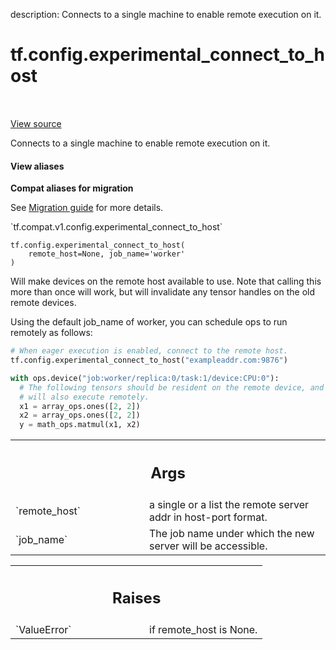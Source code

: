 description: Connects to a single machine to enable remote execution on it.

<div itemscope itemtype="http://developers.google.com/ReferenceObject">
<meta itemprop="name" content="tf.config.experimental_connect_to_host" />
<meta itemprop="path" content="Stable" />
</div>

# tf.config.experimental_connect_to_host

<!-- Insert buttons and diff -->

<table class="tfo-notebook-buttons tfo-api nocontent" align="left">

</table>

<a target="_blank" class="external" href="/code/stable/tensorflow/python/eager/remote.py">View source</a>



Connects to a single machine to enable remote execution on it.

<section class="expandable">
  <h4 class="showalways">View aliases</h4>
  <p>
<b>Compat aliases for migration</b>
<p>See
<a href="https://www.tensorflow.org/guide/migrate">Migration guide</a> for
more details.</p>
<p>`tf.compat.v1.config.experimental_connect_to_host`</p>
</p>
</section>

<pre class="devsite-click-to-copy prettyprint lang-py tfo-signature-link">
<code>tf.config.experimental_connect_to_host(
    remote_host=None, job_name=&#x27;worker&#x27;
)
</code></pre>



<!-- Placeholder for "Used in" -->

Will make devices on the remote host available to use. Note that calling this
more than once will work, but will invalidate any tensor handles on the old
remote devices.

Using the default job_name of worker, you can schedule ops to run remotely as
follows:
```python
# When eager execution is enabled, connect to the remote host.
tf.config.experimental_connect_to_host("exampleaddr.com:9876")

with ops.device("job:worker/replica:0/task:1/device:CPU:0"):
  # The following tensors should be resident on the remote device, and the op
  # will also execute remotely.
  x1 = array_ops.ones([2, 2])
  x2 = array_ops.ones([2, 2])
  y = math_ops.matmul(x1, x2)
```

<!-- Tabular view -->
 <table class="responsive fixed orange">
<colgroup><col width="214px"><col></colgroup>
<tr><th colspan="2"><h2 class="add-link">Args</h2></th></tr>

<tr>
<td>
`remote_host`
</td>
<td>
a single or a list the remote server addr in host-port format.
</td>
</tr><tr>
<td>
`job_name`
</td>
<td>
The job name under which the new server will be accessible.
</td>
</tr>
</table>



<!-- Tabular view -->
 <table class="responsive fixed orange">
<colgroup><col width="214px"><col></colgroup>
<tr><th colspan="2"><h2 class="add-link">Raises</h2></th></tr>

<tr>
<td>
`ValueError`
</td>
<td>
if remote_host is None.
</td>
</tr>
</table>

